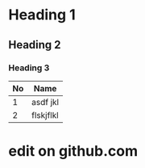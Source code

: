 # Heading 1
## Heading 2
### Heading 3

|No|Name|
|--|----|
| 1 | asdf jkl|
| 2 | flskjflkl |

# edit on github.com

